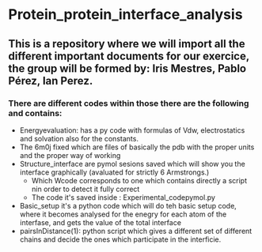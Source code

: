# Protein_protein_interface_analysis
## This is a repository where we will import all the different important documents for our exercice, the group will be formed by:  Iris Mestres, Pablo Pérez, Ian Perez.


### There are different codes within those there are the following and contains:
- Energyevaluation: has a py code with formulas of Vdw, electrostatics and solvation also for the constants.
- The 6m0j fixed which are files of  basically the pdb with the proper units and the proper way of working
- Structure_interface   are  pymol sesions saved which will show you the interface graphically (avaluated for strictly 6 Armstrongs.)
    - Which Wcode corresponds to one which contains directly a script nin order to detect it fully correct
    - The code it's saved inside : Experimental_codepymol.py
- Basic_setup it's a python code which will do teh basic setup code, where it becomes  analysed for the enegry for each atom of the interfase, and gets the value of the total interface
- pairsInDistance(1): python script which gives a different set of different chains and decide the  ones which participate in the interficie.
